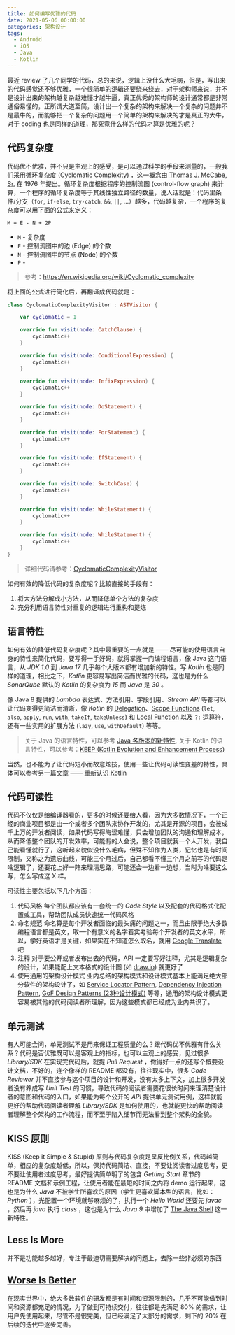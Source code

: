 ```yaml
---
title: 如何编写优雅的代码
date: 2021-05-06 00:00:00
categories: 架构设计
tags:
  - Android
  - iOS
  - Java
  - Kotlin
---
```


最近 review 了几个同学的代码，总的来说，逻辑上没什么大毛病，但是，写出来的代码感觉还不够优雅，一个很简单的逻辑还要绕来绕去，对于架构师来说，并不是设计出来的架构越复杂越难懂才越牛逼，真正优秀的架构师的设计通常都是非常通俗易懂的，正所谓大道至简，设计出一个复杂的架构来解决一个复杂的问题并不是最牛的，而能够把一个复杂的问题用一个简单的架构来解决的才是真正的大牛，对于 coding 也是同样的道理，那究竟什么样的代码才算是优雅的呢？

## 代码复杂度

代码优不优雅，并不只是主观上的感受，是可以通过科学的手段来测量的，一般我们采用循环复杂度 (Cyclomatic Complexity) ，这一概念由 [Thomas J. McCabe, Sr.](https://en.wikipedia.org/w/index.php?title=Thomas_J._McCabe,_Sr.) 在 1976 年提出。循环复杂度根据程序的控制流图 (control-flow graph) 来计算，一个程序的循环复杂度等于其线性独立路径的数量，说人话就是：代码里条件/分支（`for`, `if-else`, `try-catch`, `&&`, `||`, ...）越多，代码越复杂，一个程序的复杂度可以用下面的公式来定义：

```
M = E - N + 2P
```

- `M` - 复杂度
- `E` - 控制流图中的边 (Edge) 的个数
- `N` - 控制流图中的节点 (Node) 的个数
- `P` - 

> 参考：https://en.wikipedia.org/wiki/Cyclomatic_complexity

将上面的公式进行简化后，再翻译成代码就是：

```kotlin
class CyclomaticComplexityVisitor : ASTVisitor {

    var cyclomatic = 1

    override fun visit(node: CatchClause) {
        cyclomatic++
    }

    override fun visit(node: ConditionalExpression) {
        cyclomatic++
    }

    override fun visit(node: InfixExpression) {
        cyclomatic++ 
    }

    override fun visit(node: DoStatement) {
        cyclomatic++
    }

    override fun visit(node: ForStatement) {
        cyclomatic++
    }

    override fun visit(node: IfStatement) {
        cyclomatic++
    }

    override fun visit(node: SwitchCase) {
        cyclomatic++
    }

    override fun visit(node: WhileStatement) {
        cyclomatic++
    }

    override fun visit(node: WhileStatement) {
        cyclomatic++
    }
}
```

> 详细代码请参考：[CyclomaticComplexityVisitor](https://github.com/johnsonlee/architecture-evaluation-tool/blob/master/de.cau.cs.se.software.evaluation/src/de/cau/cs/se/software/evaluation/transformation/CyclomaticComplexityVisitor.xtend)

如何有效的降低代码的复杂度呢？比较直接的手段有：

1. 将大方法分解成小方法，从而降低单个方法的复杂度
1. 充分利用语言特性对重复的逻辑进行重构和提炼

## 语言特性

如何有效的降低代码复杂度呢？其中最重要的一点就是 —— 尽可能的使用语言自身的特性来简化代码，要写得一手好码，就得掌握一门编程语言，像 Java 这门语言，从 *JDK 1.0* 到 *Java 17* 几乎每个大版本都有增加新的特性。写 *Kotlin* 也是同样的道理，相比之下，*Kotlin* 更容易写出简洁而优雅的代码，这也是为什么 *SonarQube* 默认的 *Kotlin* 的复杂度为 *15* 而 *Java* 是 *30* 。

像 Java 8 提供的 *Lambda* 表达式、方法引用、字段引用、*Stream API* 等都可以让代码变得更简洁而清晰，像 *Kotlin* 的 [Delegation](https://kotlinlang.org/docs/delegation.html)、[Scope Functions](https://kotlinlang.org/docs/scope-functions.html) (`let`, `also`, `apply`, `run`, `with`, `takeIf`, `takeUnless`) 和 [Local Function](https://kotlinlang.org/docs/functions.html#local-functions) 以及 `?:` 运算符，还有一些实用的扩展方法 (`lazy`, `use`, `withDefault`) 等等。

> 关于 Java 的语言特性，可以参考 [Java 各版本的新特性](../../07/java-new-features/),
> 关于 Kotlin 的语言特性，可以参考：[KEEP (Kotlin Evolution and Enhancement Process)](https://github.com/Kotlin/KEEP)

当然，也不能为了让代码短小而故意炫技，使用一些让代码可读性变差的特性，具体可以参考另一篇文章 —— [重新认识 Kotlin](../../../../2020/03/24/reunderstanding-kotlin/)

## 代码可读性

代码不仅仅是给编译器看的，更多的时候还要给人看，因为大多数情况下，一个正经的商业项目都是由一个或者多个团队来协作开发的，尤其是开源的项目，会被成千上万的开发者阅读，如果代码写得晦涩难懂，只会增加团队的沟通和理解成本，从而降低整个团队的开发效率，可能有的人会说，整个项目就我一个人开发，我自己能看懂就行了，这听起来貌似没什么毛病，但殊不知作为人类，记忆也是有时间限制，又称之为遗忘曲线，可能三个月过后，自己都看不懂三个月之前写的代码是啥逻辑了，还要花上好一阵来理清思路，可能还会一边看一边想，当时为啥要这么写，怎么写成这 X 样。

可读性主要包括以下几个方面：

1. 代码风格
    每个团队都应该有一套统一的 *Code Style* 以及配套的代码格式化配置或工具，帮助团队成员快速统一代码风格
1. 命名规范
    命名算是每个开发者面临的最头痛的问题之一，而且由限于绝大多数编程语言都是英文，取一个有意义的名字着实考验每个开发者的英文水平，所以，学好英语才是关键，如果实在不知道怎么取名，就用 [Google Translate](https://translate.google.com) 吧
1. 注释
    对于要公开或者发布出去的代码，API 一定要写好注释，尤其是逻辑复杂的设计，如果能配上文本格式的设计图 (如 [draw.io](https://app.diagrams.net/)) 就更好了
1. 使用通用的架构设计模式
    业内总结的架构模式和设计模式基本上能满足绝大部分软件的架构设计了，如 [Service Locator Pattern](https://en.wikipedia.org/wiki/Service_locator_pattern), [Dependency Injection Pattern](https://en.wikipedia.org/wiki/Dependency_injection), [GoF Design Patterns (23种设计模式)](https://en.wikipedia.org/wiki/Design_Patterns) 等等，通用的架构设计模式更容易被其他的代码阅读者所理解，因为这些模式都已经成为业内共识了。

## 单元测试

有人可能会问，单元测试不是用来保证工程质量的么？跟代码优不优雅有什么关系？代码是否优雅既可以是客观上的指标，也可以主观上的感受，见过很多 *Library/SDK* 在实现完代码后，就提 *Pull Request* ，做得好一点的还写个概要设计文档，不好的，连个像样的 README 都没有，往往现实中，很多 *Code Reviewer* 并不直接参与这个项目的设计和开发，没有太多上下文，加上很多开发者没有养成写 *Unit Test* 的习惯，导致代码的阅读者需要花很长时间来理清楚设计者的意图和代码的入口，如果能为每个公开的 *API* 提供单元测试用例，这样就能更好的帮助代码阅读者理解 *Library/SDK* 是如何使用的，也就能更快的帮助阅读者理解整个架构的工作流程，而不至于陷入细节而无法看到整个架构的全貌。

## KISS 原则

KISS (Keep it Simple & Stupid) 原则与代码复杂度是呈反比例关系，代码越简单，相应的复杂度越低，所以，保持代码简洁、直接，不要让阅读者过度思考，更不要让使用者过度思考，最好提供简单明了的包含 *Getting Start* 章节的 README 文档和示例工程，让使用者能在最短的时间之内将 demo 运行起来，这也是为什么 *Java* 不被学生所喜欢的原因（学生更喜欢脚本型的语言，比如：*Python* ），光配置一个环境就够麻烦的了，执行一个 *Hello World* 还要先 *javac* ，然后再 *java* 执行 *class* ，这也是为什么 *Java 9* 中增加了 [The Java Shell](../../07/java-9-new-features/#The-Java-Shell) 这一新特性。

## Less Is More

并不是功能越多越好，专注于最迫切需要解决的问题上，去除一些非必须的东西

## [Worse Is Better](https://www.dreamsongs.com/RiseOfWorseIsBetter.html)

在现实世界中，绝大多数软件的研发都是有时间和资源限制的，几乎不可能做到时间和资源都充足的情况，为了做到可持续交付，往往都是先满足 80% 的需求，让用户先使用起来，尽管不是很完美，但已经满足了大部分的需求，剩下的 20% 在后续的迭代中逐步完善。


